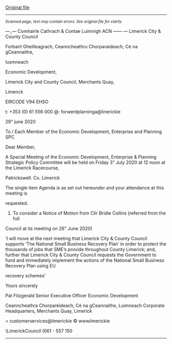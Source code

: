 [Original file](https://www.limerick.ie/sites/default/files/media/documents/2020-07/spc-meeting-agenda-july-2020-.pdf)

---
*<small>Scanned page, text may contain errors. See original file for clarity</small>*  

—_— Comhairle Cathrach
& Contae Luimnigh
ACN ——
— Limerick City
& County Council

Forbairt Gheilleagrach,
Ceanncheathru Chorparaideach,
Cé na gCeannaithe,

lusmneach

Economic Development,

Limerick City and County Council,
Merchants Quay,

Limenck

EIRCODE V94 EHSO

t: +353 (0) 61 556 000
@: forwerdplarninga@linerickie

29" june 2020

To / Each Member of the Economic Development, Enterprise and Planning SPC

Dear Member,

A Special Meeting of the Economic Development, Enterprise & Planning Strategic Policy
Committee will be held on Friday 3" July 2020 at 12 noon at the Limerick Racecourse,

Patrickswell. Co. Limerick

The single item Agenda is as set out hereunder and your attendance at this meeting is

requested.

1. To consider a Notice of Motion from Clir Bridie Collins (referred from the full

Council at its meeting on 26" June 2020)

‘I will move at the next meeting that Limerick City & County Council supports
‘The National Small Business Recovery Plan’ in order to protect the thousands of
jobs that SME’s provide throughout County Limerick; and, further that Limerick
City & County Council requests the Government to fund and immediately
implement the actions of the National Small Business Recovery Plan using EU

recovery schemes’

Yours sincerely

Pat Fitzgerald
Senior Executive Officer
Economic Development

Ceanncheathra Chorparéideach, Cé na gCeannaithe, Luimneach
Corporate Headquarters, Merchants Quay, Limerick

= customerservices@limerickie
© wwwiimerickie

\LimerickCouncil
(061 - 557 150


---
